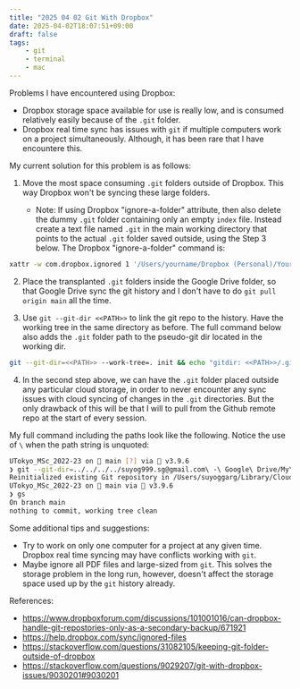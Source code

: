 ```yaml
---
title: "2025 04 02 Git With Dropbox"
date: 2025-04-02T18:07:51+09:00
draft: false
tags:
    - git
    - terminal
    - mac
---
```


Problems I have encountered using Dropbox:

- Dropbox storage space available for use is really low, and is consumed relatively easily because of the `.git` folder.
- Dropbox real time sync has issues with `git` if multiple computers work on a project simultaneously. Although, it has been rare that I have encountere this.

My current solution for this problem is as follows:

1. Move the most space consuming `.git` folders outside of Dropbox. This way Dropbox won't be syncing these large folders.

	- Note: If using Dropbox "ignore-a-folder" attribute, then also delete the dummy `.git` folder containing only an empty `index` file. Instead create a text file named `.git` in the main working directory that points to the actual `.git` folder saved outside, using the Step 3 below. The Dropbox "ignore-a-folder" command is:

```bash
xattr -w com.dropbox.ignored 1 '/Users/yourname/Dropbox (Personal)/YourFileName.pdf'
```

2. Place the transplanted `.git` folders inside the Google Drive folder, so that Google Drive sync the git history and I don't have to do `git pull origin main` all the time. 

3. Use `git --git-dir <<PATH>>` to link the git repo to the history. Have the working tree in the same directory as before. The full command below also adds the `.git` folder path to the pseudo-git dir located in the working dir.

```bash
git --git-dir=<<PATH>> --work-tree=. init && echo "gitdir: <<PATH>>/.git" > .git
```

4. In the second step above, we can have the `.git` folder placed outside any particular cloud storage, in order to never encounter any sync issues with cloud syncing of changes in the `.git` directories. But the only drawback of this will be that I will to pull from the Github remote repo at the start of every session.

My full command including the paths look like the following. Notice the use of `\` when the path string is unquoted:

```bash
UTokyo_MSc_2022-23 on  main [?] via 🐍 v3.9.6
❯ git --git-dir=../../../../suyog999.sg@gmail.com\ -\ Google\ Drive/My\ Drive/Dropbox-.git-storage/UTokyo_MSc_2022-23/.git --work-tree=. init && echo "gitdir: /Users/suyoggarg/suyog999.sg@gmail.com - Google Drive/My Drive/Dropbox-.git-storage/UTokyo_MSc_2022-23/.git" > .git
Reinitialized existing Git repository in /Users/suyoggarg/Library/CloudStorage/GoogleDrive-suyog999.sg@gmail.com/My Drive/Dropbox-.git-storage/UTokyo_MSc_2022-23/.git/
UTokyo_MSc_2022-23 on  main via 🐍 v3.9.6
❯ gs
On branch main
nothing to commit, working tree clean
```

Some additional tips and suggestions:

- Try to work on only one computer for a project at any given time. Dropbox real time syncing may have conflicts working with `git`.
- Maybe ignore all PDF files and large-sized from `git`. This solves the storage problem in the long run, however, doesn't affect the storage space used up by the `git` history already.


References:

- https://www.dropboxforum.com/discussions/101001016/can-dropbox-handle-git-repostories-only-as-a-secondary-backup/671921
- https://help.dropbox.com/sync/ignored-files
- https://stackoverflow.com/questions/31082105/keeping-git-folder-outside-of-dropbox
- https://stackoverflow.com/questions/9029207/git-with-dropbox-issues/9030201#9030201

